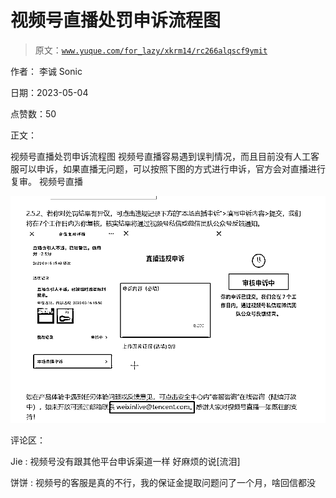 # 视频号直播处罚申诉流程图

> 原文：[`www.yuque.com/for_lazy/xkrm14/rc266alqscf9ymit`](https://www.yuque.com/for_lazy/xkrm14/rc266alqscf9ymit)

作者： 李诚 Sonic

日期：2023-05-04

点赞数：50

正文：

视频号直播处罚申诉流程图 视频号直播容易遇到误判情况，而且目前没有人工客服可以申诉，如果直播无问题，可以按照下图的方式进行申诉，官方会对直播进行复审。 视频号直播

![](img/7bd150be584ef503295a27bf90f544d5.png)  

评论区：

Jie : 视频号没有跟其他平台申诉渠道一样 好麻烦的说[流泪]

饼饼 : 视频号的客服是真的不行，我的保证金提取问题问了一个月，啥回信都没

